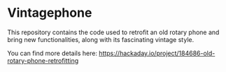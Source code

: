 # Vintagephone

This repository contains the code used to retrofit an old rotary phone and bring new functionalities, along with its fascinating vintage style.

You can find more details here:
https://hackaday.io/project/184686-old-rotary-phone-retrofitting

